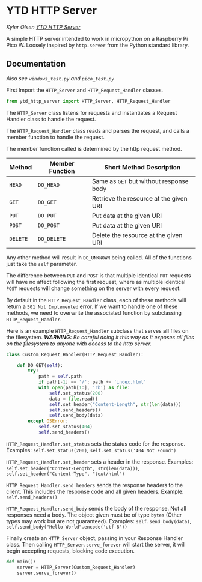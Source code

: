 # YTD HTTP Server
*Kyler Olsen*
*[YTD HTTP Server](https://github.com/KylerOlsen/ytd_http_server)*

A simple HTTP server intended to work in micropython on a Raspberry Pi Pico W.
Loosely inspired by `http.server` from the Python standard library.

## Documentation

*Also see `windows_test.py` and `pico_test.py`*

First Import the `HTTP_Server` and `HTTP_Request_Handler` classes.

```python
from ytd_http_server import HTTP_Server, HTTP_Request_Handler
```

The `HTTP_Server` class listens for requests and instantiates a Request Handler
class to handle the request.

The `HTTP_Request_Handler` class reads and parses the request, and calls a
member function to handle the request.

The member function called is determined by the http request method.

| Method | Member Function | Short Method Description |
| --- | --- | --- |
| `HEAD` | `DO_HEAD` | Same as `GET` but without response body |
| `GET` | `DO_GET` | Retrieve the resource at the given URI |
| `PUT` | `DO_PUT` | Put data at the given URI |
| `POST` | `DO_POST` | Put data at the given URI |
| `DELETE` | `DO_DELETE` | Delete the resource at the given URI |

Any other method will result in `DO_UNKNOWN` being called.
All of the functions just take the `self` parameter.

The difference between `PUT` and `POST` is that multiple identical `PUT`
requests will have no affect following the first request, where as multiple
identical `POST` requests will change something on the server with
every request.

By default in the `HTTP_Request_Handler` class, each of these methods will
return a `501 Not Implemented` error. If we want to handle one of these
methods, we need to overwrite the associated function by subclassing
`HTTP_Request_Handler`.

Here is an example `HTTP_Request_Handler` subclass that serves **all** files on
the filesystem. *__WARNING:__ Be careful doing it this way as it exposes all
files on the filesystem to anyone with access to the http server.*

```python
class Custom_Request_Handler(HTTP_Request_Handler):

    def DO_GET(self):
        try:
            path = self.path
            if path[-1] == '/': path += 'index.html'
            with open(path[1:], 'rb') as file:
                self.set_status(200)
                data = file.read()
                self.set_header("Content-Length", str(len(data)))
                self.send_headers()
                self.send_body(data)
        except OSError:
            self.set_status(404)
            self.send_headers()
```

`HTTP_Request_Handler.set_status` sets the status code for the response.
Examples: `self.set_status(200)`, `self.set_status('404 Not Found')`

`HTTP_Request_Handler.set_header` sets a header in the response.
Examples: `self.set_header("Content-Length", str(len(data)))`,
`self.set_header("Content-Type", "text/html")`

`HTTP_Request_Handler.send_headers` sends the response headers to the client.
This includes the response code and all given headers.
Example: `self.send_headers()`

`HTTP_Request_Handler.send_body` sends the body of the response. Not all
responses need a body. The object given must be of type `bytes` (Other types
may work but are not guaranteed).
Examples: `self.send_body(data)`,
`self.send_body("Hello World".encode('utf-8'))`

Finally create an `HTTP_Server` object, passing in your Response Handler class.
Then calling `HTTP_Server.serve_forever` will start the server, it will begin
accepting requests, blocking code execution.

```python
def main():
    server = HTTP_Server(Custom_Request_Handler)
    server.serve_forever()
```
